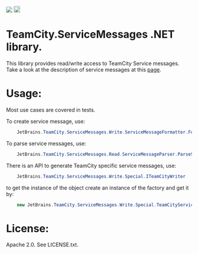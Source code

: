 [<img src="http://teamcity.jetbrains.com/app/rest/builds/buildType:(id:TeamCityServiceMessages_TeamCityServiceMessages)/statusIcon"/>](http://tcavs2015.cloudapp.net/viewType.html?buildTypeId=DevTeam_IoC_Build) [<img src="https://www.nuget.org/Content/Logos/nugetlogo.png" height="18">](https://www.nuget.org/packages/TeamCity.ServiceMessages/)

TeamCity.ServiceMessages .NET library. 
======================================

This library provides read/write access to TeamCity Service messages.
Take a look at the description of service messages at this [page](
http://confluence.jetbrains.net/display/TCDL/Build+Script+Interaction+with+TeamCity#BuildScriptInteractionwithTeamCity-ServiceMessages).


Usage:
======

Most use cases are covered in tests.

To create service message, use: 
```csharp
	JetBrains.TeamCity.ServiceMessages.Write.ServiceMessageFormatter.FormatMessage
```	
To parse service messages, use: 
```csharp
	JetBrains.TeamCity.ServiceMessages.Read.ServiceMessageParser.ParseServiceMessages
```
There is an API to generate TeamCity specific service messages, use: 
```csharp
	JetBrains.TeamCity.ServiceMessages.Write.Special.ITeamCityWriter
```	
to get the instance of the object create an instance of the factory and get it by:
```csharp
	new JetBrains.TeamCity.ServiceMessages.Write.Special.TeamCityServiceMessages().CreateWriter()
```
License:
========
Apache 2.0. 
See LICENSE.txt.

